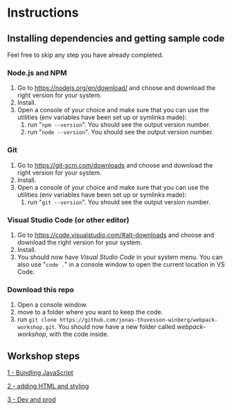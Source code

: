 # Instructions

## Installing dependencies and getting sample code
Feel free to skip any step you have already completed.

### Node.js and NPM
1. Go to https://nodejs.org/en/download/ and choose and download the right version for your system.
2. Install.
3. Open a console of your choice and make sure that you can use the utilities (env variables have been set up or symlinks made):
    1. run "`npm --version`". You should see the output version number.
    2. run "`node --version`". You should see the output version number.

### Git
1. Go to https://git-scm.com/downloads and choose and download the right version for your system.
2. Install.
3. Open a console of your choice and make sure that you can use the utilities (env variables have been set up or symlinks made):
    1. run "`git --version`". You should see the output version number.

### Visual Studio Code (or other editor)
1. Go to https://code.visualstudio.com/#alt-downloads and choose and download the right version for your system. 
2. Install.
3. You should now have *Visual Studio Code* in your system menu. You can also use "`code .`" in a console window to open the current location in VS Code.

### Download this repo
1. Open a console window.
2. move to a folder where you want to keep the code.
2. run `git clone https://github.com/jonas-thuvesson-winberg/webpack-workshop.git`. You should now have a new folder called *webpack-workshop*, with the code inside.

## Workshop steps
[1 - Bundling JavaScript](.%2F1%20-%20bundling%20javascript%2F1_-_bundling_javascript.md)

[2 - adding HTML and styling](.%2F2%20-%20adding%20html%20and%20styling%2F2_-_adding_html_and_styling.md)

[3 - Dev and prod](.%2F3%20-%20dev%20and%20prod%2F3_-_dev_and_prod.md)




